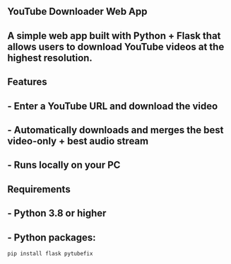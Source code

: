 ## YouTube Downloader Web App

## A simple web app built with **Python + Flask** that allows users to download YouTube videos at the highest resolution.

## Features
## - Enter a YouTube URL and download the video
## - Automatically downloads and merges the best video-only + best audio stream
## - Runs locally on your PC

## Requirements
## - Python 3.8 or higher
## - Python packages:
```bash
pip install flask pytubefix

